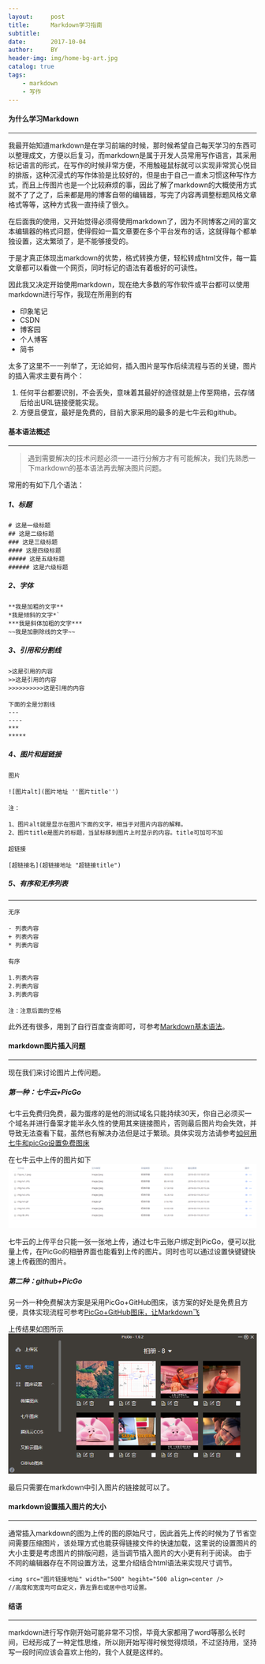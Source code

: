 ```yaml
---
layout:     post
title:      Markdown学习指南
subtitle:   
date:       2017-10-04
author:     BY
header-img: img/home-bg-art.jpg
catalog: true
tags:
    - markdown
    - 写作
---
```

#### 为什么学习Markdown
---
我最开始知道markdown是在学习前端的时候，那时候希望自己每天学习的东西可以整理成文，方便以后复习，而markdown是属于开发人员常用写作语言，其采用标记语言的形式，在写作的时候非常方便，不用触碰鼠标就可以实现非常赏心悦目的排版，这种沉浸式的写作体验是比较好的，但是由于自己一直未习惯这种写作方式，而且上传图片也是一个比较麻烦的事，因此了解了markdown的大概使用方式就不了了之了，后来都是用的博客自带的编辑器，写完了内容再调整标题风格文章格式等等，这种方式我一直持续了很久。

在后面我的使用，又开始觉得必须得使用markdown了，因为不同博客之间的富文本编辑器的格式问题，使得假如一篇文章要在多个平台发布的话，这就得每个都单独设置，这太繁琐了，是不能够接受的。

于是才真正体现出markdown的优势，格式转换方便，轻松转成html文件，每一篇文章都可以看做一个网页，同时标记的语法有着极好的可读性。

因此我又决定开始使用markdown，现在绝大多数的写作软件或平台都可以使用markdown进行写作，我现在所用到的有

- 印象笔记
- CSDN
- 博客园
- 个人博客
- 简书

太多了这里不一一列举了，无论如何，插入图片是写作后续流程与否的关键，图片的插入需求主要有两个：

1. 任何平台都要识别，不会丢失，意味着其最好的途径就是上传至网络，云存储后给出URL链接便能实现。
2. 方便且便宜，最好是免费的，目前大家采用的最多的是七牛云和github。

#### 基本语法概述
---
> 遇到需要解决的技术问题必须一一进行分解方才有可能解决，我们先熟悉一下markdown的基本语法再去解决图片问题。

常用的有如下几个语法：

##### 1、标题

```
# 这是一级标题
## 这是二级标题
### 这是三级标题
#### 这是四级标题
##### 这是五级标题
###### 这是六级标题
```
##### 2、字体

```
**我是加粗的文字**
*我是倾斜的文字*`
***我是斜体加粗的文字***
~~我是加删除线的文字~~
```

##### 3、引用和分割线

```
>这是引用的内容
>>这是引用的内容
>>>>>>>>>>这是引用的内容

下面的全是分割线
---
----
***
*****
```

##### 4、图片和超链接

```
图片

![图片alt](图片地址 ''图片title'')

注：

1、图片alt就是显示在图片下面的文字，相当于对图片内容的解释。
2、图片title是图片的标题，当鼠标移到图片上时显示的内容。title可加可不加

超链接

[超链接名](超链接地址 "超链接title")
```
##### 5、有序和无序列表
---

```
无序

- 列表内容
+ 列表内容
* 列表内容

有序

1.列表内容
2.列表内容
3.列表内容

注：注意后面的空格
```
此外还有很多，用到了自行百度查询即可，可参考[Markdown基本语法](https://www.jianshu.com/p/191d1e21f7ed)。
#### markdown图片插入问题
---
现在我们来讨论图片上传问题。

##### 第一种：七牛云+PicGo
七牛云免费归免费，最为蛋疼的是他的测试域名只能持续30天，你自己必须买一个域名并进行备案才能半永久性的使用其来链接图片，否则最后图片均会失效，并导致无法查看下载，虽然也有解决办法但是过于繁琐。具体实现方法请参考[如何用七牛和picGo设置免费图床](https://www.jianshu.com/p/0997d0d15e55)

在七牛云中上传的图片如下
![](https://raw.githubusercontent.com/MARKBEE2017/pictures/master/img/20190319214312.png)

七牛云的上传平台只能一张一张地上传，通过七牛云账户绑定到PicGo，便可以批量上传，在PicGo的相册界面也能看到上传的图片。同时也可以通过设置快键键快速上传截图的图片。

##### 第二种：github+PicGo

另一外一种免费解决方案是采用PicGo+GitHub图床，该方案的好处是免费且方便，具体实现流程可参考[PicGo+GitHub图床，让Markdown飞](https://www.jianshu.com/p/2756724a5dee)

上传结果如图所示
![](https://raw.githubusercontent.com/MARKBEE2017/pictures/master/img/20190319212310.png)

最后只需要在markdown中引入图片的链接就可以了。
#### markdown设置插入图片的大小
---
通常插入markdown的图为上传的图的原始尺寸，因此首先上传的时候为了节省空间需要压缩图片，该处理方式也能获得链接文件的快速加载，这里说的设置图片的大小主要是考虑图片的排版问题，适当调节插入图片的大小更有利于阅读。
由于不同的编辑器存在不同设置方法，这里介绍结合html语法来实现尺寸调节。

```
<img src="图片链接地址" width="500" hegiht="500 align=center />
//高度和宽度均可自定义，靠左靠右或居中也可设置。
```
#### 结语
---
markdown进行写作刚开始可能非常不习惯，毕竟大家都用了word等那么长时间，已经形成了一种定性思维，所以刚开始写得时候觉得烦琐，不过坚持用，坚持写一段时间应该会喜欢上他的，我个人就是这样的。


